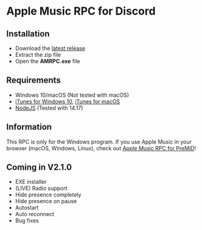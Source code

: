 # Apple Music RPC for Discord

## Installation
* Download the [latest release](https://github.com/N0chteil/Apple-Music-RPC/releases/latest)
* Extract the zip file
* Open the **AMRPC.exe** file

## Requirements
* Windows 10/macOS (Not tested with macOS)
* [iTunes for Windows 10](https://www.microsoft.com/p/itunes/9pb2mz1zmb1s?rtc=1&activetab=pivot:overviewtab), [iTunes for macOS](https://www.apple.com/itunes/download/macos)
* [NodeJS](https://nodejs.org/en/) (Tested with 14.17)

## Information
This RPC is only for the Windows program. If you use Apple Music in your browser (macOS, Windows, Linux), check out [Apple Music RPC for PreMiD](https://premid.app/store/presences/Apple%20Music)!

## Coming in V2.1.0
* EXE installer
* (LIVE) Radio support
* Hide presence completely
* Hide presence on pause
* Autostart
* Auto reconnect
* Bug fixes
